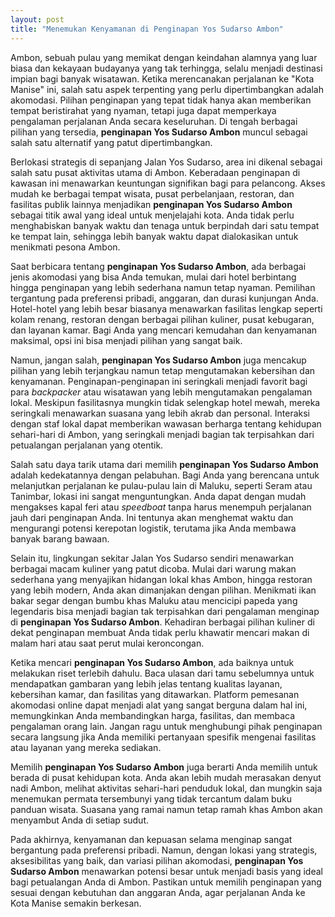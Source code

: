 ```yaml
---
layout: post
title: "Menemukan Kenyamanan di Penginapan Yos Sudarso Ambon"
---
```


Ambon, sebuah pulau yang memikat dengan keindahan alamnya yang luar biasa dan kekayaan budayanya yang tak terhingga, selalu menjadi destinasi impian bagi banyak wisatawan. Ketika merencanakan perjalanan ke "Kota Manise" ini, salah satu aspek terpenting yang perlu dipertimbangkan adalah akomodasi. Pilihan penginapan yang tepat tidak hanya akan memberikan tempat beristirahat yang nyaman, tetapi juga dapat memperkaya pengalaman perjalanan Anda secara keseluruhan. Di tengah berbagai pilihan yang tersedia, **penginapan Yos Sudarso Ambon** muncul sebagai salah satu alternatif yang patut dipertimbangkan.

Berlokasi strategis di sepanjang Jalan Yos Sudarso, area ini dikenal sebagai salah satu pusat aktivitas utama di Ambon. Keberadaan penginapan di kawasan ini menawarkan keuntungan signifikan bagi para pelancong. Akses mudah ke berbagai tempat wisata, pusat perbelanjaan, restoran, dan fasilitas publik lainnya menjadikan **penginapan Yos Sudarso Ambon** sebagai titik awal yang ideal untuk menjelajahi kota. Anda tidak perlu menghabiskan banyak waktu dan tenaga untuk berpindah dari satu tempat ke tempat lain, sehingga lebih banyak waktu dapat dialokasikan untuk menikmati pesona Ambon.

Saat berbicara tentang **penginapan Yos Sudarso Ambon**, ada berbagai jenis akomodasi yang bisa Anda temukan, mulai dari hotel berbintang hingga penginapan yang lebih sederhana namun tetap nyaman. Pemilihan tergantung pada preferensi pribadi, anggaran, dan durasi kunjungan Anda. Hotel-hotel yang lebih besar biasanya menawarkan fasilitas lengkap seperti kolam renang, restoran dengan berbagai pilihan kuliner, pusat kebugaran, dan layanan kamar. Bagi Anda yang mencari kemudahan dan kenyamanan maksimal, opsi ini bisa menjadi pilihan yang sangat baik.

Namun, jangan salah, **penginapan Yos Sudarso Ambon** juga mencakup pilihan yang lebih terjangkau namun tetap mengutamakan kebersihan dan kenyamanan. Penginapan-penginapan ini seringkali menjadi favorit bagi para *backpacker* atau wisatawan yang lebih mengutamakan pengalaman lokal. Meskipun fasilitasnya mungkin tidak selengkap hotel mewah, mereka seringkali menawarkan suasana yang lebih akrab dan personal. Interaksi dengan staf lokal dapat memberikan wawasan berharga tentang kehidupan sehari-hari di Ambon, yang seringkali menjadi bagian tak terpisahkan dari petualangan perjalanan yang otentik.

Salah satu daya tarik utama dari memilih **penginapan Yos Sudarso Ambon** adalah kedekatannya dengan pelabuhan. Bagi Anda yang berencana untuk melanjutkan perjalanan ke pulau-pulau lain di Maluku, seperti Seram atau Tanimbar, lokasi ini sangat menguntungkan. Anda dapat dengan mudah mengakses kapal feri atau *speedboat* tanpa harus menempuh perjalanan jauh dari penginapan Anda. Ini tentunya akan menghemat waktu dan mengurangi potensi kerepotan logistik, terutama jika Anda membawa banyak barang bawaan.

Selain itu, lingkungan sekitar Jalan Yos Sudarso sendiri menawarkan berbagai macam kuliner yang patut dicoba. Mulai dari warung makan sederhana yang menyajikan hidangan lokal khas Ambon, hingga restoran yang lebih modern, Anda akan dimanjakan dengan pilihan. Menikmati ikan bakar segar dengan bumbu khas Maluku atau mencicipi papeda yang legendaris bisa menjadi bagian tak terpisahkan dari pengalaman menginap di **penginapan Yos Sudarso Ambon**. Kehadiran berbagai pilihan kuliner di dekat penginapan membuat Anda tidak perlu khawatir mencari makan di malam hari atau saat perut mulai keroncongan.

Ketika mencari **penginapan Yos Sudarso Ambon**, ada baiknya untuk melakukan riset terlebih dahulu. Baca ulasan dari tamu sebelumnya untuk mendapatkan gambaran yang lebih jelas tentang kualitas layanan, kebersihan kamar, dan fasilitas yang ditawarkan. Platform pemesanan akomodasi online dapat menjadi alat yang sangat berguna dalam hal ini, memungkinkan Anda membandingkan harga, fasilitas, dan membaca pengalaman orang lain. Jangan ragu untuk menghubungi pihak penginapan secara langsung jika Anda memiliki pertanyaan spesifik mengenai fasilitas atau layanan yang mereka sediakan.

Memilih **penginapan Yos Sudarso Ambon** juga berarti Anda memilih untuk berada di pusat kehidupan kota. Anda akan lebih mudah merasakan denyut nadi Ambon, melihat aktivitas sehari-hari penduduk lokal, dan mungkin saja menemukan permata tersembunyi yang tidak tercantum dalam buku panduan wisata. Suasana yang ramai namun tetap ramah khas Ambon akan menyambut Anda di setiap sudut.

Pada akhirnya, kenyamanan dan kepuasan selama menginap sangat bergantung pada preferensi pribadi. Namun, dengan lokasi yang strategis, aksesibilitas yang baik, dan variasi pilihan akomodasi, **penginapan Yos Sudarso Ambon** menawarkan potensi besar untuk menjadi basis yang ideal bagi petualangan Anda di Ambon. Pastikan untuk memilih penginapan yang sesuai dengan kebutuhan dan anggaran Anda, agar perjalanan Anda ke Kota Manise semakin berkesan.
